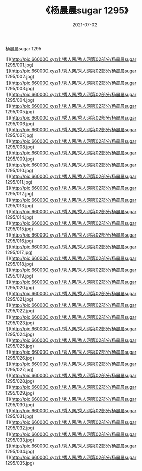 ﻿---
layout: post
title:  《杨晨晨sugar 1295》
date:   2021-07-02
img: http://pic.660000.xyz/1:/秀人网/秀人网第02部分/杨晨晨sugar 1295/000.jpg
categories: [美女, 清纯, 唯美]
---

杨晨晨sugar 1295

  ![](http://pic.660000.xyz/1:/秀人网/秀人网第02部分/杨晨晨sugar 1295/001.jpg) <br> ![](http://pic.660000.xyz/1:/秀人网/秀人网第02部分/杨晨晨sugar 1295/002.jpg) <br> ![](http://pic.660000.xyz/1:/秀人网/秀人网第02部分/杨晨晨sugar 1295/003.jpg) <br> ![](http://pic.660000.xyz/1:/秀人网/秀人网第02部分/杨晨晨sugar 1295/004.jpg) <br> ![](http://pic.660000.xyz/1:/秀人网/秀人网第02部分/杨晨晨sugar 1295/005.jpg) <br> ![](http://pic.660000.xyz/1:/秀人网/秀人网第02部分/杨晨晨sugar 1295/006.jpg) <br> ![](http://pic.660000.xyz/1:/秀人网/秀人网第02部分/杨晨晨sugar 1295/007.jpg) <br> ![](http://pic.660000.xyz/1:/秀人网/秀人网第02部分/杨晨晨sugar 1295/008.jpg) <br> ![](http://pic.660000.xyz/1:/秀人网/秀人网第02部分/杨晨晨sugar 1295/009.jpg) <br> ![](http://pic.660000.xyz/1:/秀人网/秀人网第02部分/杨晨晨sugar 1295/010.jpg) <br> ![](http://pic.660000.xyz/1:/秀人网/秀人网第02部分/杨晨晨sugar 1295/011.jpg) <br> ![](http://pic.660000.xyz/1:/秀人网/秀人网第02部分/杨晨晨sugar 1295/012.jpg) <br> ![](http://pic.660000.xyz/1:/秀人网/秀人网第02部分/杨晨晨sugar 1295/013.jpg) <br> ![](http://pic.660000.xyz/1:/秀人网/秀人网第02部分/杨晨晨sugar 1295/014.jpg) <br> ![](http://pic.660000.xyz/1:/秀人网/秀人网第02部分/杨晨晨sugar 1295/015.jpg) <br> ![](http://pic.660000.xyz/1:/秀人网/秀人网第02部分/杨晨晨sugar 1295/016.jpg) <br> ![](http://pic.660000.xyz/1:/秀人网/秀人网第02部分/杨晨晨sugar 1295/017.jpg) <br> ![](http://pic.660000.xyz/1:/秀人网/秀人网第02部分/杨晨晨sugar 1295/018.jpg) <br> ![](http://pic.660000.xyz/1:/秀人网/秀人网第02部分/杨晨晨sugar 1295/019.jpg) <br> ![](http://pic.660000.xyz/1:/秀人网/秀人网第02部分/杨晨晨sugar 1295/020.jpg) <br> ![](http://pic.660000.xyz/1:/秀人网/秀人网第02部分/杨晨晨sugar 1295/021.jpg) <br> ![](http://pic.660000.xyz/1:/秀人网/秀人网第02部分/杨晨晨sugar 1295/022.jpg) <br> ![](http://pic.660000.xyz/1:/秀人网/秀人网第02部分/杨晨晨sugar 1295/023.jpg) <br> ![](http://pic.660000.xyz/1:/秀人网/秀人网第02部分/杨晨晨sugar 1295/024.jpg) <br> ![](http://pic.660000.xyz/1:/秀人网/秀人网第02部分/杨晨晨sugar 1295/025.jpg) <br> ![](http://pic.660000.xyz/1:/秀人网/秀人网第02部分/杨晨晨sugar 1295/026.jpg) <br> ![](http://pic.660000.xyz/1:/秀人网/秀人网第02部分/杨晨晨sugar 1295/027.jpg) <br> ![](http://pic.660000.xyz/1:/秀人网/秀人网第02部分/杨晨晨sugar 1295/028.jpg) <br> ![](http://pic.660000.xyz/1:/秀人网/秀人网第02部分/杨晨晨sugar 1295/029.jpg) <br> ![](http://pic.660000.xyz/1:/秀人网/秀人网第02部分/杨晨晨sugar 1295/030.jpg) <br> ![](http://pic.660000.xyz/1:/秀人网/秀人网第02部分/杨晨晨sugar 1295/031.jpg) <br> ![](http://pic.660000.xyz/1:/秀人网/秀人网第02部分/杨晨晨sugar 1295/032.jpg) <br> ![](http://pic.660000.xyz/1:/秀人网/秀人网第02部分/杨晨晨sugar 1295/033.jpg) <br> ![](http://pic.660000.xyz/1:/秀人网/秀人网第02部分/杨晨晨sugar 1295/034.jpg) <br> ![](http://pic.660000.xyz/1:/秀人网/秀人网第02部分/杨晨晨sugar 1295/035.jpg) <br>